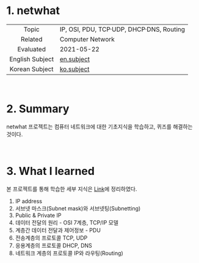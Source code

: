 # 1. netwhat

|  |  |
| :-: | - |
| Topic | IP, OSI, PDU, TCP·UDP, DHCP·DNS, Routing |
| Related | Computer Network |
| Evaluated | 2021-05-22 |
| English Subject | [en.subject](https://github.com/24siefil/42SEOUL-42cursus/blob/main/01-netwhat/subject.pdf) |
| Korean Subject | [ko.subject](https://github.com/24siefil/42SEOUL-42cursus/blob/main/01-netwhat/netwhat.ko.md) |

<br/>

# 2. Summary

netwhat 프로젝트는 컴퓨터 네트워크에 대한 기초지식을 학습하고, 퀴즈를 해결하는 것이다.

<br/>

# 3. What I learned

본 프로젝트를 통해 학습한 세부 지식은 [Link](https://efilevol42.oopy.io/936aeade-55c7-45ab-a0d9-ba067f56324d)에 정리하였다.

1. IP address
2. 서브넷 마스크(Subnet mask)와 서브넷팅(Subnetting)
3. Public & Private IP
4. 데이터 전달의 원리 - OSI 7계층, TCP/IP 모델
5. 계층간 데이터 전달과 제어정보 - PDU
6. 전송계층의 프로토콜 TCP, UDP
7. 응용계층의 프로토콜 DHCP, DNS
8. 네트워크 계층의 프로토콜 IP와 라우팅(Routing)
